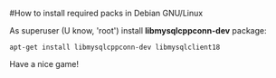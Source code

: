 #How to install required packs in Debian GNU/Linux

As superuser (U know, 'root') install **libmysqlcppconn-dev** package:

	apt-get install libmysqlcppconn-dev libmysqlclient18

Have a nice game!


